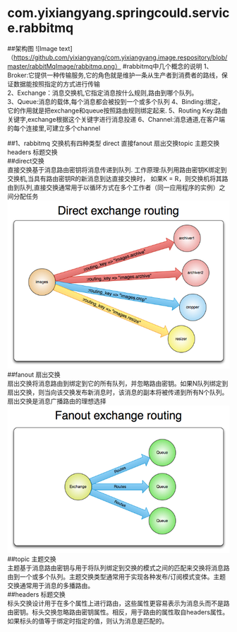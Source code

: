 # com.yixiangyang.springcould.service.rabbitmq
##架构图
![Image text]（https://github.com/yixiangyang/com.yixiangyang.image.respository/blob/master/rabbitMqImage/rabbitmq.png）
#rabbitmq中几个概念的说明
1、Broker:它提供一种传输服务,它的角色就是维护一条从生产者到消费者的路线，保证数据能按照指定的方式进行传输  
2、Exchange：消息交换机,它指定消息按什么规则,路由到哪个队列。  
3、Queue:消息的载体,每个消息都会被投到一个或多个队列
4、Binding:绑定，它的作用就是把exchange和queue按照路由规则绑定起来.
5、Routing Key:路由关键字,exchange根据这个关键字进行消息投递
6、Channel:消息通道,在客户端的每个连接里,可建立多个channel

##1、rabbitmq 交换机有四种类型 direct 直接fanout 扇出交换topic 主题交换 headers 标题交换  
##direct交换  
直接交换基于消息路由密钥将消息传递到队列. 工作原理:队列用路由密钥K绑定到交换机,当具有路由密钥R的新消息到达直接交换时，
如果K = R，则交换机将其路由到队列,直接交换通常用于以循环方式在多个工作者（同一应用程序的实例）之间分配任务  
![Image text](https://github.com/yixiangyang/com.yixiangyang.image.respository/blob/master/rabbitMqImage/exchange-direct.png)  
##fanout 扇出交换  
扇出交换将消息路由到绑定到它的所有队列，并忽略路由密钥。如果N队列绑定到扇出交换，则当向该交换发布新消息时，该消息的副本将被传递到所有N个队列。扇出交换是消息广播路由的理想选择  
![Image text](https://github.com/yixiangyang/com.yixiangyang.image.respository/blob/master/rabbitMqImage/exchange-fanout.png)  
##topic 主题交换  
主题基于消息路由密钥与用于将队列绑定到交换的模式之间的匹配来交换将消息路由到一个或多个队列。主题交换类型通常用于实现各种发布/订阅模式变体。主题交换通常用于消息的多播路由。  
##headers 标题交换  
标头交换设计用于在多个属性上进行路由，这些属性更容易表示为消息头而不是路由密钥。标头交换忽略路由密钥属性。相反，用于路由的属性取自headers属性。如果标头的值等于绑定时指定的值，则认为消息是匹配的。  
